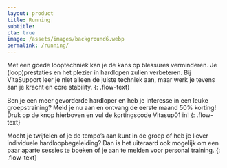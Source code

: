 ```yaml
---
layout: product
title: Running
subtitle:
cta: true
image: /assets/images/background6.webp
permalink: /running/
---
```


Met een goede looptechniek kan je de kans op blessures verminderen. Je (loop)prestaties en het plezier in hardlopen zullen verbeteren. Bij VitaSupport leer je niet alleen de juiste techniek aan, maar werk je tevens aan je kracht en core stability.
{: .flow-text}

Ben je een meer gevorderde hardloper en heb je interesse in een leuke groepstraining? Meld je nu aan en ontvang de eerste maand 50% korting! Druk op de knop hierboven en vul de kortingscode Vitasup01 in!
{: .flow-text}

Mocht je twijfelen of je de tempo’s aan kunt in de groep of heb je liever individuele hardloopbegeleiding? Dan is het uiteraard ook mogelijk om een paar aparte sessies te boeken of je aan te melden voor personal training.
{: .flow-text}